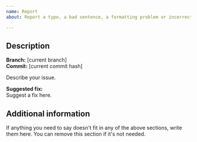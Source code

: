 ```yaml
---
name: Report
about: Report a typo, a bad sentence, a formatting problem or incorrect information

---
```


## Description

**Branch:** [current branch]  
**Commit:** [current commit hash]  

Describe your issue.


**Suggested fix:**  
Suggest a fix here.

## Additional information

If anything you need to say doesn't fit in any of the above sections, write them here. You can remove this section if it's not needed.